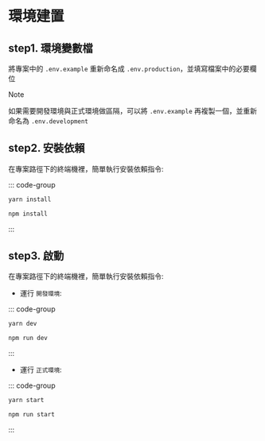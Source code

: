 # 環境建置

## step1. 環境變數檔

將專案中的 `.env.example` 重新命名成 `.env.production`，並填寫檔案中的必要欄位

> [!NOTE]
> 如果需要開發環境與正式環境做區隔，可以將 `.env.example` 再複製一個，並重新命名為 `.env.development`

## step2. 安裝依賴

在專案路徑下的終端機裡，簡單執行安裝依賴指令:

::: code-group

```bash [yarn]
yarn install
```

```bash [npm]
npm install
```

:::

## step3. 啟動

在專案路徑下的終端機裡，簡單執行安裝依賴指令:

- 運行 `開發環境`:

::: code-group

```bash [yarn]
yarn dev
```

```bash [npm]
npm run dev
```

:::

- 運行 `正式環境`:

::: code-group

```bash [yarn]
yarn start
```

```bash [npm]
npm run start
```

:::
